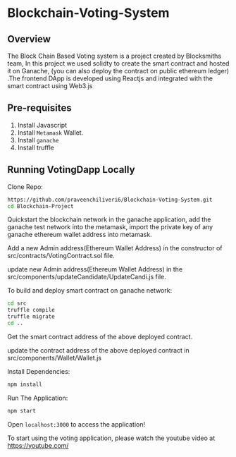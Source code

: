 Blockchain-Voting-System
=======
## Overview
The Block Chain Based Voting system is a project created by Blocksmiths team, In this project we used solidty to create the smart contract
and hosted it on Ganache, (you can also deploy the contract on public ethereum ledger) .The frontend DApp is developed using Reactjs and integrated with the smart contract using Web3.js


## Pre-requisites
1. Install Javascript
2. Install `Metamask` Wallet.
3. Install `ganache` 
4. Install truffle
   
## Running VotingDapp Locally

Clone Repo: 

```sh
https://github.com/praveenchiliveri6/Blockchain-Voting-System.git
cd Blockchain-Project
```

Quickstart the blockchain network in the ganache application, add the ganache test network into the metamask, import the private key of any ganache ethereum wallet address into metamask.

Add a new Admin address(Ethereum Wallet Address) in the constructor of src/contracts/VotingContract.sol file.

update new Admin address(Ethereum Wallet Address) in the src/components/updateCandidate/UpdateCandi.js file.

To build and deploy smart contract on ganache network:
```sh
cd src
truffle compile
truffle migrate
cd ..
```

Get the smart contract address of the above deployed contract.

update the contract address of the above deployed contract in src/components/Wallet/Wallet.js

Install Dependencies:

```sh
npm install
```

Run The Application:

```sh
npm start
```

 Open `localhost:3000` to access the application!

To start using the voting application, please watch the youtube video at https://youtube.com/

